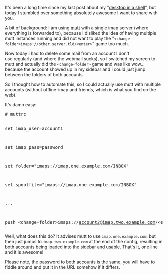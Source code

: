 <html><body><p>It's been a long time since my last post about my "<a href="http://www.die-welt.net/category/desktop-in-a-shell/">desktop in a shell</a>", but today I stumbled over something absolutely awesome I want to share with you.



A bit of background: I am using <a href="http://www.die-welt.net/2011/02/desktop-in-a-shell-mutt/">mutt</a> with a single imap server (where everything is forwarded to), because I disliked the idea of having multiple mutt instances running and did not want to play the "<code>&lt;change-folder&gt;imaps://other.server.tld/&lt;enter&gt;</code>" game too much.

Now today I had to delete some mail from an account I don't use regularly (and where the webmail sucks), so I switched my screen to mutt and actually did the <code>&lt;change-folder&gt;</code> game and was like wow... because the account showed up in my sidebar and I could just jump between the folders of both accounts.



So I thought how to automate this, so I could actually use mutt with multiple accounts (without offline-imap and friends, which is what you find on the web).



It's damn easy:

</p><pre># muttrc

set imap_user=account1

set imap_pass=password



set folder="imaps://imap.one.example.com/INBOX"

set spoolfile="imaps://imap.one.example.com/INBOX"



...



push &lt;change-folder&gt;imaps://account2@imap.two.example.com/&lt;enter&gt;</pre>

Well, what does this do? It advises mutt to use <code>imap.one.example.com</code>, but then just jumps to <code>imap.two.example.com</code> at the end of the config, resulting in both accounts being loaded into the sidebar and usable. That's it, one line and it is awesome!



Please note, the password to both accounts is the same, you will have to fiddle around and put it in the URL somehow if it differs.</body></html>